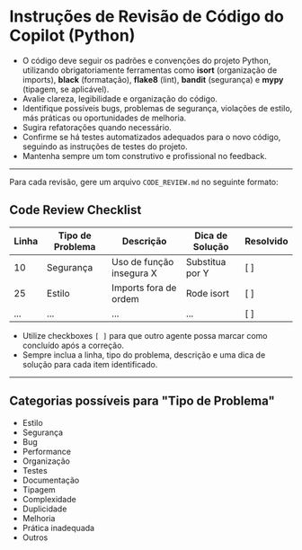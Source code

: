 # Instruções de Revisão de Código do Copilot (Python)

- O código deve seguir os padrões e convenções do projeto Python, utilizando obrigatoriamente ferramentas como **isort** (organização de imports), **black** (formatação), **flake8** (lint), **bandit** (segurança) e **mypy** (tipagem, se aplicável).
- Avalie clareza, legibilidade e organização do código.
- Identifique possíveis bugs, problemas de segurança, violações de estilo, más práticas ou oportunidades de melhoria.
- Sugira refatorações quando necessário.
- Confirme se há testes automatizados adequados para o novo código, seguindo as instruções de testes do projeto.
- Mantenha sempre um tom construtivo e profissional no feedback.

---

Para cada revisão, gere um arquivo `CODE_REVIEW.md` no seguinte formato:

## Code Review Checklist

| Linha | Tipo de Problema | Descrição                | Dica de Solução | Resolvido |
| ----- | ---------------- | ------------------------ | --------------- | --------- |
| 10    | Segurança        | Uso de função insegura X | Substitua por Y | [ ]       |
| 25    | Estilo           | Imports fora de ordem    | Rode isort      | [ ]       |
| ...   | ...              | ...                      | ...             | [ ]       |

- Utilize checkboxes `[ ]` para que outro agente possa marcar como concluído após a correção.
- Sempre inclua a linha, tipo do problema, descrição e uma dica de solução para cada item identificado.

---

## Categorias possíveis para "Tipo de Problema"

- Estilo
- Segurança
- Bug
- Performance
- Organização
- Testes
- Documentação
- Tipagem
- Complexidade
- Duplicidade
- Melhoria
- Prática inadequada
- Outros
